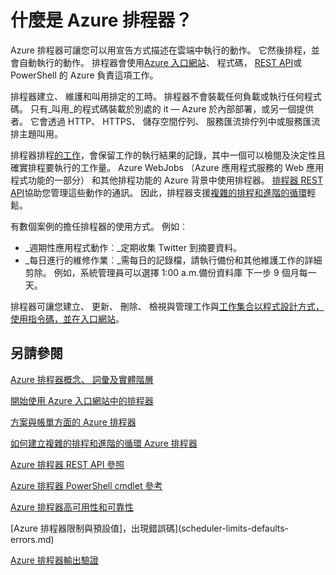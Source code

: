 <properties
 pageTitle="什麼是 Azure 排程器？ |Microsoft Azure"
 description="Azure 排程器可讓您可以用宣告方式描述在雲端中執行的動作。 它然後排程，並會自動執行的動作。"
 services="scheduler"
 documentationCenter=".NET"
 authors="derek1ee"
 manager="kevinlam1"
 editor=""/>
<tags
 ms.service="scheduler"
 ms.workload="infrastructure-services"
 ms.tgt_pltfrm="na"
 ms.devlang="dotnet"
 ms.topic="hero-article"
 ms.date="08/18/2016"
 ms.author="deli"/>

# <a name="what-is-azure-scheduler"></a>什麼是 Azure 排程器？

Azure 排程器可讓您可以用宣告方式描述在雲端中執行的動作。 它然後排程，並會自動執行的動作。  排程器會使用[Azure 入口網站](scheduler-get-started-portal.md)、 程式碼， [REST API](https://msdn.microsoft.com/library/mt629143.aspx)或 PowerShell 的 Azure 負責這項工作。

排程器建立、 維護和叫用排定的工時。  排程器不會裝載任何負載或執行任何程式碼。 只有_叫用_的程式碼裝載於別處的 it — Azure 於內部部署，或另一個提供者。 它會透過 HTTP、 HTTPS、 儲存空間佇列、 服務匯流排佇列中或服務匯流排主題叫用。

排程器排程[的工作](scheduler-concepts-terms.md)，會保留工作的執行結果的記錄，其中一個可以檢閱及決定性且確實排程要執行的工作量。 Azure WebJobs （Azure 應用程式服務的 Web 應用程式功能的一部分） 和其他排程功能的 Azure 背景中使用排程器。 [排程器 REST API](https://msdn.microsoft.com/library/mt629143.aspx)協助您管理這些動作的通訊。 因此，排程器支援[複雜的排程和進階的循環](scheduler-advanced-complexity.md)輕鬆。

有數個案例的擔任排程器的使用方式。 例如︰

+ _週期性應用程式動作︰_定期收集 Twitter 到摘要資料。
+ _每日進行的維修作業︰_需每日的記錄檔，請執行備份和其他維護工作的詳細剪除。 例如，系統管理員可以選擇 1:00 a.m.備份資料庫 下一步 9 個月每一天。

排程器可讓您建立、 更新、 刪除、 檢視與管理工作與[工作集合以程式設計方式，使用指令碼，並在入口網站](scheduler-concepts-terms.md)。

## <a name="see-also"></a>另請參閱

 [Azure 排程器概念、 詞彙及實體階層](scheduler-concepts-terms.md)

 [開始使用 Azure 入口網站中的排程器](scheduler-get-started-portal.md)

 [方案與帳單方面的 Azure 排程器](scheduler-plans-billing.md)

 [如何建立複雜的排程和進階的循環 Azure 排程器](scheduler-advanced-complexity.md)

 [Azure 排程器 REST API 參照](https://msdn.microsoft.com/library/mt629143)

 [Azure 排程器 PowerShell cmdlet 參考](scheduler-powershell-reference.md)

 [Azure 排程器高可用性和可靠性](scheduler-high-availability-reliability.md)

 [Azure 排程器限制與預設值]，出現錯誤碼](scheduler-limits-defaults-errors.md)

 [Azure 排程器輸出驗證](scheduler-outbound-authentication.md)
